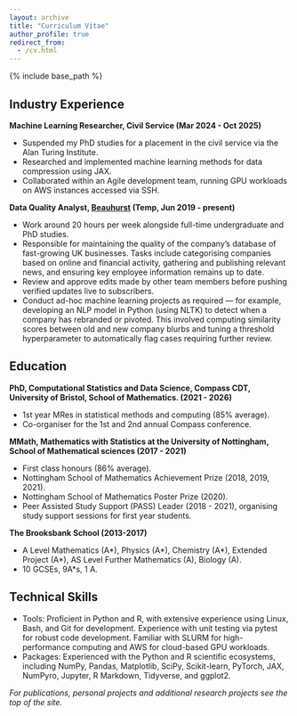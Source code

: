```yaml
---
layout: archive
title: "Curriculum Vitae"
author_profile: true
redirect_from:
  - /cv.html
---
```



{% include base_path %}

## Industry Experience

**Machine Learning Researcher, Civil Service (Mar 2024 - Oct 2025)**
- Suspended my PhD studies for a placement in the civil service via the Alan Turing Institute.
- Researched and implemented machine learning methods for data compression using JAX.
- Collaborated within an Agile development team, running GPU workloads on AWS instances accessed via SSH.

**Data Quality Analyst, [Beauhurst](https://www.beauhurst.com/) (Temp, Jun 2019 - present)**
- Work around 20 hours per week alongside full-time undergraduate and PhD studies.
- Responsible for maintaining the quality of the company’s database of fast-growing UK businesses. Tasks include categorising companies based on online and financial activity, gathering and publishing relevant news, and ensuring key employee information remains up to date. 
- Review and approve edits made by other team members before pushing verified updates live to subscribers.
- Conduct ad-hoc machine learning projects as required — for example, developing an NLP model in Python (using NLTK) to detect when a company has rebranded or pivoted. This involved computing similarity scores between old and new company blurbs and tuning a threshold hyperparameter to automatically flag cases requiring further review.

## Education

**PhD, Computational Statistics and Data Science, Compass CDT, University of Bristol, School of Mathematics. (2021 - 2026)**

- 1st year MRes in statistical methods and computing (85% average).
- Co-organiser for the 1st and 2nd annual Compass conference.

**MMath, Mathematics with Statistics at the University of Nottingham, School of Mathematical sciences (2017 - 2021)**

- First class honours (86% average).
- Nottingham School of Mathematics Achievement Prize (2018, 2019, 2021).
- Nottingham School of Mathematics Poster Prize (2020).
- Peer Assisted Study Support (PASS) Leader (2018 - 2021), organising study support sessions for first year students.

**The Brooksbank School (2013-2017)**
- A Level Mathematics (A\*), Physics (A\*), Chemistry (A\*), Extended Project (A\*), AS Level Further Mathematics (A), Biology (A).
- 10 GCSEs, 9A\*s, 1 A.

## Technical Skills
- Tools: Proficient in Python and R, with extensive experience using Linux, Bash, and Git for development. Experience with unit testing via pytest for robust code development. Familiar with SLURM for high-performance computing and AWS for cloud-based GPU workloads.
- Packages: Experienced with the Python and R scientific ecosystems, including NumPy, Pandas, Matplotlib, SciPy, Scikit-learn, PyTorch, JAX, NumPyro, Jupyter, R Markdown, Tidyverse, and ggplot2.
  
*For publications, personal projects and additional research projects see the top of the site.*
